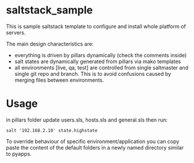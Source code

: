 # saltstack_sample

This is sample saltstack template to configure and install whole platform of servers.

The main design characteristics are:

* everything is driven by pillars dynamically (check the comments inside)
* salt states are dynamically generated from pillars via mako templates
* all environments [live, qa, test] are controlled from single saltmaster and 
single git repo and branch. This is to avoid confusions caused by merging files between
environments.

# Usage

in pillars folder update users.sls, hosts.sls and general.sls then run:

```
salt '192.168.2.10' state.highstate 

```

To override behaviour of specific environment/application you can copy paste the
content of the default folders in a newly named directory similar to pyapps.


